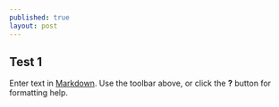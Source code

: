 ```yaml
---
published: true
layout: post
---
```



## Test 1

Enter text in [Markdown](http://daringfireball.net/projects/markdown/). Use the toolbar above, or click the **?** button for formatting help.
